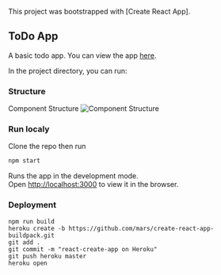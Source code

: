 This project was bootstrapped with [Create React App].

## ToDo App

A basic todo app.
You can view the app [here](https://stark-brook-21511.herokuapp.com/).

In the project directory, you can run:

### Structure
Component Structure
![Component Structure]("/home/aditya/todo/public/component_structure.jpg" "Component Structure")


### Run localy
Clone the repo then run
```bash
npm start
```

Runs the app in the development mode.<br>
Open [http://localhost:3000](http://localhost:3000) to view it in the browser.

### Deployment
```
npm run build
heroku create -b https://github.com/mars/create-react-app-buildpack.git
git add .
git commit -m "react-create-app on Heroku"
git push heroku master
heroku open
```